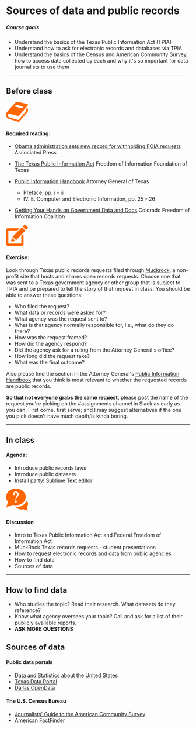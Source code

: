 # Sources of data and public records

##### Course goals
- Understand the basics of the Texas Public Information Act (TPIA)
- Understand how to ask for electronic records and databases via TPIA
- Understand the basics of the Census and American Community Survey, how to access data collected by each and why it's so important for data journalists to use them

---
## Before class

![](/assets/book.png)

#### Required reading:

- [Obama administration sets new record for withholding FOIA requests](http://www.pbs.org/newshour/rundown/obama-administration-sets-new-record-withholding-foia-requests/) Associated Press

- [The Texas Public Information Act](http://foift.org/resources/texas-public-information-act/) Freedom of Information Foundation of Texas
- [Public Information Handbook](https://www.texasattorneygeneral.gov/files/og/publicinfo_hb.pdf) Attorney General of Texas
  - Preface, pp. i - iii
  - IV. E. Computer and Electronic Information, pp. 25 - 26
- [Getting Your Hands on Government Data and Docs](http://s3.amazonaws.com/journalism-courses/JRN+3V50/docs/Getting+your+hands+on+government+data+and+docs.pdf) Colorado Freedom of Information Coalition

![](/assets/pencil.png)

#### Exercise:

Look through Texas public records requests filed through [Muckrock](https://www.muckrock.com/foi/list/?page=1&per_page=100&jurisdiction=109), a non-profit site that hosts and shares open records requests. Choose one that was sent to a Texas government agency or other group that is subject to TPIA and be prepared to tell the story of that request in class. You should be able to answer these questions:
- Who filed the request?
- What data or records were asked for?
- What agency was the request sent to?
- What is that agency normally responsible for, i.e., what do they do there?
- How was the request framed?
- How did the agency respond?
- Did the agency ask for a ruling from the Attorney General's office?
- How long did the request take?
- What was the final outcome?

Also please find the section in the Attorney General's [Public Information Handbook](https://www.texasattorneygeneral.gov/files/og/publicinfo_hb.pdf) that you think is most relevant to whether the requested records are public records.

**So that not everyone grabs the same request,** please post the name of the request you're picking on the #assignments channel in Slack as early as you can. First come, first serve; and I may suggest alternatives if the one you pick doesn't have much depth/is kinda boring.


---

## In class

#### Agenda:
- Introduce public records laws
- Introduce public datasets
- Install party! [Sublime Text editor](https://www.sublimetext.com/)

![](/assets/discussion.png)

#### Discussion

- Intro to Texas Public Information Act and Federal Freedom of Information Act
- MuckRock Texas records requests - student presentations
- How to request electronic records and data from public agencies
- How to find data
- Sources of data

---

## How to find data
- Who studies the topic? Read their research. What datasets do they reference?
- Know what agency oversees your topic? Call and ask for a list of their publicly available reports.
- **ASK MORE QUESTIONS**

## Sources of data

#### Public data portals

- [Data and Statistics about the United States](https://www.usa.gov/statistics)
- [Texas Data Portal](https://data.texas.gov/)
- [Dallas OpenData](https://www.dallasopendata.com/)

#### The U.S. Census Bureau

- [Journalists' Guide to the American Community Survey](https://github.com/ryanpitts/journalists-guide-datasets/blob/master/datasets/american_community_survey.md)
- [American FactFinder](https://factfinder.census.gov/faces/nav/jsf/pages/guided_search.xhtml)
